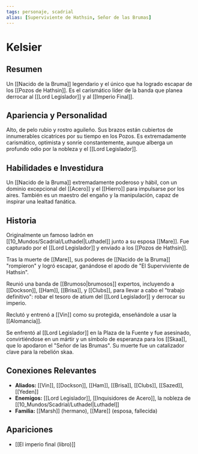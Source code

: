 ```yaml
---
tags: personaje, scadrial
alias: [Superviviente de Hathsin, Señor de las Brumas]
---
```


# Kelsier

## Resumen
Un [[Nacido de la Bruma]] legendario y el único que ha logrado escapar de los [[Pozos de Hathsin]]. Es el carismático líder de la banda que planea derrocar al [[Lord Legislador]] y al [[Imperio Final]].

## Apariencia y Personalidad
Alto, de pelo rubio y rostro aguileño. Sus brazos están cubiertos de innumerables cicatrices por su tiempo en los Pozos. Es extremadamente carismático, optimista y sonríe constantemente, aunque alberga un profundo odio por la nobleza y el [[Lord Legislador]].

## Habilidades e Investidura
Un [[Nacido de la Bruma]] extremadamente poderoso y hábil, con un dominio excepcional del [[Acero]] y el [[Hierro]] para impulsarse por los aires. También es un maestro del engaño y la manipulación, capaz de inspirar una lealtad fanática.

## Historia
Originalmente un famoso ladrón en [[10_Mundos/Scadrial/Luthadel|Luthadel]] junto a su esposa [[Mare]]. Fue capturado por el [[Lord Legislador]] y enviado a los [[Pozos de Hathsin]].

Tras la muerte de [[Mare]], sus poderes de [[Nacido de la Bruma]] "rompieron" y logró escapar, ganándose el apodo de "El Superviviente de Hathsin".

Reunió una banda de [[Brumoso|brumosos]] expertos, incluyendo a [[Dockson]], [[Ham]], [[Brisa]], y [[Clubs]], para llevar a cabo el "trabajo definitivo": robar el tesoro de atium del [[Lord Legislador]] y derrocar su imperio.

Reclutó y entrenó a [[Vin]] como su protegida, enseñándole a usar la [[Alomancia]].

Se enfrentó al [[Lord Legislador]] en la Plaza de la Fuente y fue asesinado, convirtiéndose en un mártir y un símbolo de esperanza para los [[Skaa]], que lo apodaron el "Señor de las Brumas". Su muerte fue un catalizador clave para la rebelión skaa.

## Conexiones Relevantes
* **Aliados:** [[Vin]], [[Dockson]], [[Ham]], [[Brisa]], [[Clubs]], [[Sazed]], [[Yeden]]
* **Enemigos:** [[Lord Legislador]], [[Inquisidores de Acero]], la nobleza de [[10_Mundos/Scadrial/Luthadel|Luthadel]]
* **Familia:** [[Marsh]] (hermano), [[Mare]] (esposa, fallecida)

## Apariciones
* [[El imperio final (libro)]]